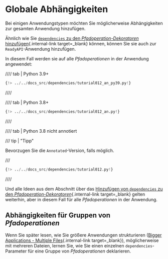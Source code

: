 # Globale Abhängigkeiten

Bei einigen Anwendungstypen möchten Sie möglicherweise Abhängigkeiten zur gesamten Anwendung hinzufügen.

Ähnlich wie Sie [`dependencies` zu den *Pfadoperation-Dekoratoren* hinzufügen](dependencies-in-path-operation-decorators.md){.internal-link target=_blank} können, können Sie sie auch zur `ReadyAPI`-Anwendung hinzufügen.

In diesem Fall werden sie auf alle *Pfadoperationen* in der Anwendung angewendet:

//// tab | Python 3.9+

```Python hl_lines="16"
{!> ../../docs_src/dependencies/tutorial012_an_py39.py!}
```

////

//// tab | Python 3.8+

```Python hl_lines="16"
{!> ../../docs_src/dependencies/tutorial012_an.py!}
```

////

//// tab | Python 3.8 nicht annotiert

/// tip | "Tipp"

Bevorzugen Sie die `Annotated`-Version, falls möglich.

///

```Python hl_lines="15"
{!> ../../docs_src/dependencies/tutorial012.py!}
```

////

Und alle Ideen aus dem Abschnitt über das [Hinzufügen von `dependencies` zu den *Pfadoperation-Dekoratoren*](dependencies-in-path-operation-decorators.md){.internal-link target=_blank} gelten weiterhin, aber in diesem Fall für alle *Pfadoperationen* in der Anwendung.

## Abhängigkeiten für Gruppen von *Pfadoperationen*

Wenn Sie später lesen, wie Sie größere Anwendungen strukturieren ([Bigger Applications - Multiple Files](../../tutorial/bigger-applications.md){.internal-link target=_blank}), möglicherweise mit mehreren Dateien, lernen Sie, wie Sie einen einzelnen `dependencies`-Parameter für eine Gruppe von *Pfadoperationen* deklarieren.
